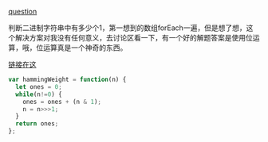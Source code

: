 [question](https://leetcode.com/problems/number-of-1-bits/)

判断二进制字符串中有多少个1，第一想到的数组forEach一遍，但是想了想，这个解决方案对我没有任何意义，去讨论区看一下，有一个好的解题答案是使用位运算，哦，位运算真是一个神奇的东西。

[链接在这](https://leetcode.com/problems/number-of-1-bits/discuss/55099/Simple-Java-Solution-Bit-Shifting)

```js
var hammingWeight = function(n) {
  let ones = 0;
  while(n!=0) {
    ones = ones + (n & 1);
    n = n>>>1;
  }
  return ones;
};
```
